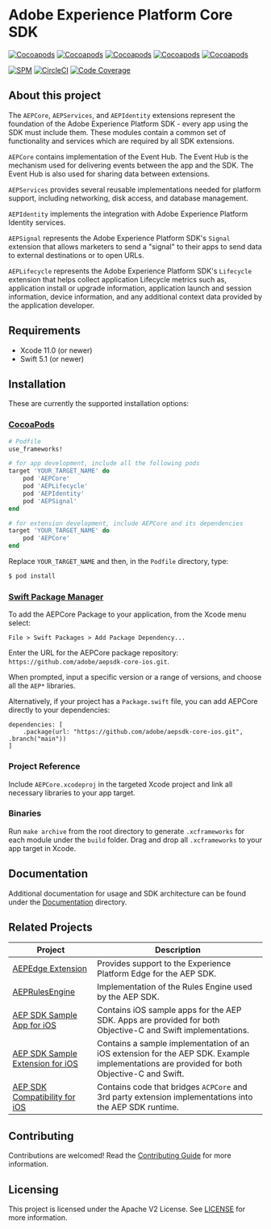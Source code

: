 # Adobe Experience Platform Core SDK

[![Cocoapods](https://img.shields.io/cocoapods/v/AEPCore.svg?color=orange&label=AEPCore&logo=apple&logoColor=white)](https://cocoapods.org/pods/AEPCore)
[![Cocoapods](https://img.shields.io/cocoapods/v/AEPCore.svg?color=orange&label=AEPCore&logo=apple&logoColor=white)](https://cocoapods.org/pods/AEPServices)
[![Cocoapods](https://img.shields.io/cocoapods/v/AEPCore.svg?color=orange&label=AEPCore&logo=apple&logoColor=white)](https://cocoapods.org/pods/AEPLifecycle)
[![Cocoapods](https://img.shields.io/cocoapods/v/AEPCore.svg?color=orange&label=AEPCore&logo=apple&logoColor=white)](https://cocoapods.org/pods/AEPIdentity)
[![Cocoapods](https://img.shields.io/cocoapods/v/AEPCore.svg?color=orange&label=AEPCore&logo=apple&logoColor=white)](https://cocoapods.org/pods/AEPSignal)

[![SPM](https://img.shields.io/badge/SPM-Supported-orange.svg?logo=apple&logoColor=white)](https://swift.org/package-manager/)
[![CircleCI](https://img.shields.io/circleci/project/github/adobe/aepsdk-core-ios/master.svg?logo=circleci)](https://circleci.com/gh/adobe/workflows/aepsdk-core-ios)
[![Code Coverage](https://img.shields.io/codecov/c/github/adobe/aepsdk-core-ios/main.svg?logo=codecov)](https://codecov.io/gh/adobe/aepsdk-core-ios/branch/main)

## About this project

The `AEPCore`, `AEPServices`, and `AEPIdentity` extensions represent the foundation of the Adobe Experience Platform SDK - every app using the SDK must include them. These modules contain a common set of functionality and services which are required by all SDK extensions.

`AEPCore` contains implementation of the Event Hub. The Event Hub is the mechanism used for delivering events between the app and the SDK. The Event Hub is also used for sharing data between extensions.

`AEPServices` provides several reusable implementations needed for platform support, including networking, disk access, and database management.

`AEPIdentity` implements the integration with Adobe Experience Platform Identity services.

`AEPSignal` represents the Adobe Experience Platform SDK's `Signal` extension that allows marketers to send a "signal" to their apps to send data to external destinations or to open URLs. 

`AEPLifecycle` represents the Adobe Experience Platform SDK's `Lifecycle` extension that helps collect application Lifecycle metrics such as, application install or upgrade information, application launch and session information, device information, and any additional context data provided by the application developer. 

## Requirements
- Xcode 11.0 (or newer)
- Swift 5.1 (or newer)

## Installation
These are currently the supported installation options:

### [CocoaPods](https://guides.cocoapods.org/using/using-cocoapods.html)
```ruby
# Podfile
use_frameworks!

# for app development, include all the following pods
target 'YOUR_TARGET_NAME' do
    pod 'AEPCore'
    pod 'AEPLifecycle'
    pod 'AEPIdentity'
    pod 'AEPSignal'
end

# for extension development, include AEPCore and its dependencies
target 'YOUR_TARGET_NAME' do
    pod 'AEPCore'
end
```

Replace `YOUR_TARGET_NAME` and then, in the `Podfile` directory, type:

```bash
$ pod install
```

### [Swift Package Manager](https://github.com/apple/swift-package-manager)

To add the AEPCore Package to your application, from the Xcode menu select:

`File > Swift Packages > Add Package Dependency...`

Enter the URL for the AEPCore package repository: `https://github.com/adobe/aepsdk-core-ios.git`.

When prompted, input a specific version or a range of versions, and choose all the `AEP*` libraries.

Alternatively, if your project has a `Package.swift` file, you can add AEPCore directly to your dependencies:

```
dependencies: [
    .package(url: "https://github.com/adobe/aepsdk-core-ios.git", .branch("main"))
]
```

### Project Reference

Include `AEPCore.xcodeproj` in the targeted Xcode project and link all necessary libraries to your app target.

### Binaries

Run `make archive` from the root directory to generate `.xcframeworks` for each module under the `build` folder. Drag and drop all `.xcframeworks` to your app target in Xcode.

## Documentation

Additional documentation for usage and SDK architecture can be found under the [Documentation](Documentation/README.md) directory.

## Related Projects

| Project      | Description |
| ------------ | ----------- |
| [AEPEdge Extension](https://github.com/adobe/aepsdk-edge-ios) | Provides support to the Experience Platform Edge for the AEP SDK. |
| [AEPRulesEngine](https://github.com/adobe/aepsdk-rulesengine-ios) | Implementation of the Rules Engine used by the AEP SDK. |
| [AEP SDK Sample App for iOS](https://github.com/adobe/aepsdk-sample-app-ios) | Contains iOS sample apps for the AEP SDK. Apps are provided for both Objective-C and Swift implementations. |
| [AEP SDK Sample Extension for iOS](https://github.com/adobe/aepsdk-sample-extension-ios) | Contains a sample implementation of an iOS extension for the AEP SDK. Example implementations are provided for both Objective-C and Swift.
| [AEP SDK Compatibility for iOS](https://github.com/adobe/aepsdk-compatibility-ios) | Contains code that bridges `ACPCore` and 3rd party extension implementations into the AEP SDK runtime. |

## Contributing

Contributions are welcomed! Read the [Contributing Guide](./.github/CONTRIBUTING.md) for more information.

## Licensing

This project is licensed under the Apache V2 License. See [LICENSE](LICENSE) for more information.
